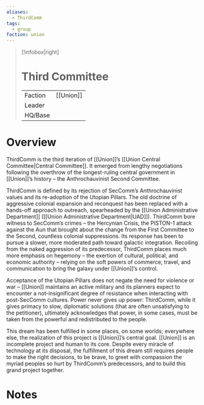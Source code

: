 ```yaml
---
aliases:
  - ThirdComm
tags:
  - group
faction: union
---
```

> [!infobox|right] 
> # Third Committee
> | | |
> | ---- | ---- |
> | Faction | [[Union]] |
> | Leader |  |
> | HQ/Base | |


# Overview
ThirdComm is the third iteration of [[Union]]’s [[Union Central Committee|Central Committee]]. It emerged from lengthy negotiations following the overthrow of the longest-ruling central government in [[Union]]’s history – the Anthrochauvinist Second Committee.

ThirdComm is defined by its rejection of SecComm’s Anthrochauvinist values and its re-adoption of the Utopian Pillars. The old doctrine of aggressive colonial expansion and reconquest has been replaced with a hands-off approach to outreach, spearheaded by the [[Union Administrative Department]] ([[Union Administrative Department|UAD]]). ThirdComm bore witness to SecComm’s crimes – the Hercynian Crisis, the PISTON-1 attack against the Aun that brought about the change from the First Committee to the Second, countless colonial suppressions. Its response has been to pursue a slower, more moderated path toward galactic integration. Recoiling from the naked aggression of its predecessor, ThirdComm places much more emphasis on hegemony – the exertion of cultural, political, and economic authority – relying on the soft powers of commerce, travel, and communication to bring the galaxy under [[Union]]’s control.

Acceptance of the Utopian Pillars does not negate the need for violence or war – [[Union]] maintains an active military and its planners expect to encounter a not-insignificant degree of resistance when interacting with post-SecComm cultures. Power never gives up power: ThirdComm, while it gives primacy to slow, diplomatic solutions (that are often unsatisfying to the petitioner), ultimately acknowledges that power, in some cases, must be taken from the powerful and redistributed to the people.

This dream has been fulfilled in some places, on some worlds; everywhere else, the realization of this project is [[Union]]’s central goal. [[Union]] is an incomplete project and human to its core. Despite every miracle of technology at its disposal, the fulfillment of this dream still requires people to make the right decisions, to be brave, to greet with compassion the myriad peoples so hurt by ThirdComm’s predecessors, and to build this grand project together.

# Notes
